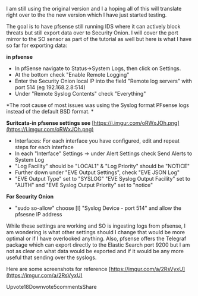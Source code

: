 
I am still using the original version and I a hoping all of this will translate right over to the the new version which I have just started testing.

The goal is to have pfsense still running IDS where it can actively block threats but still export data over to Security Onion. I will cover the port mirror to the SO sensor as part of the tutorial as well but here is what I have so far for exporting data:

**in pfsense**

- In pfSense navigate to Status->System Logs, then click on Settings.
- At the bottom check "Enable Remote Logging"
- Enter the Security Onion local IP into the field "Remote log servers" with port 514 (eg 192.168.2.8:514)
- Under "Remote Syslog Contents" check "Everything"

*The root cause of most issues was using the Syslog format PFsense logs instead of the default BSD format. *

**Suritcata-in pfsense settings see** [https://i.imgur.com/oRWxJOh.png](https://i.imgur.com/oRWxJOh.png)

- Interfaces: For each interface you have configured, edit and repeat steps for each interface
- In each "Interface" Settings -> under Alert Settings check Send Alerts to System Log
- "Log Facility" should be "LOCAL1" & "Log Priority" should be "NOTICE"
- Further down under "EVE Output Settings", check "EVE JSON Log"
- "EVE Output Type" set to "SYSLOG" "EVE Syslog Output Facility" set to "AUTH" and "EVE Syslog Output Priority" set to "notice"

**For Security Onion**

- "sudo so-allow" choose [l] "Syslog Device - port 514" and allow the pfsesne IP address

While these settings are working and SO is ingesting logs from pfsense, I am wondering is what other settings should I change that would be more optimal or if I have overlooked anything. Also, pfsense offers the Telegraf package which can export directly to the Elastic Search port 9200 but I am not as clear on what data would be exported and if it would be any more useful that sending over the syslogs.

Here are some screenshots for reference [https://imgur.com/a/2RsVyxU](https://imgur.com/a/2RsVyxU)

Upvote18Downvote5commentsShare
